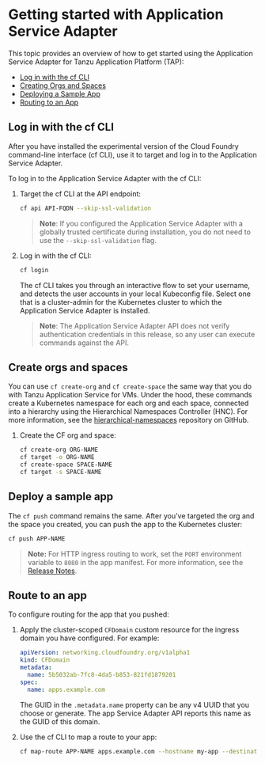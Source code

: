 # Getting started with Application Service Adapter

This topic provides an overview of how to get started using the Application Service Adapter for Tanzu Application Platform (TAP):

* [Log in with the cf CLI](#log-in)
* [Creating Orgs and Spaces](#create-orgs-spaces)
* [Deploying a Sample App](#deploy-sample-app)
* [Routing to an App](#routing-sample-app)

## <a id="login"></a>Log in with the cf CLI

After you have installed the experimental version of the Cloud Foundry command-line interface (cf CLI), use it to target and log in to the Application Service Adapter.

To log in to the Application Service Adapter with the cf CLI:

1. Target the cf CLI at the API endpoint:

    ```bash
    cf api API-FQDN --skip-ssl-validation
    ```

    > **Note**: If you configured the Application Service Adapter with a globally trusted certificate during installation, you do not need to use the `--skip-ssl-validation` flag.

1. Log in with the cf CLI:

    ```bash
    cf login
    ```

    The cf CLI takes you through an interactive flow to set your username, and detects the user accounts in your local Kubeconfig file. Select one that is a cluster-admin for the Kubernetes cluster to which the Application Service Adapter is installed.

    > **Note**: The Application Service Adapter API does not verify authentication credentials in this release, so any user can execute commands against the API.

## <a id="create-orgs-spaces"></a>Create orgs and spaces

You can use `cf create-org` and `cf create-space` the same way that you do with Tanzu Application Service for VMs. Under the hood, these commands create a Kubernetes namespace for each org and each space, connected into a hierarchy using the Hierarchical Namespaces Controller (HNC). For more information, see the [hierarchical-namespaces](https://github.com/kubernetes-sigs/hierarchical-namespaces) repository on GitHub.

1. Create the CF org and space:

    ```bash
    cf create-org ORG-NAME
    cf target -o ORG-NAME
    cf create-space SPACE-NAME
    cf target -s SPACE-NAME
    ```

## <a id="deploy-sample-app"></a>Deploy a sample app

The `cf push` command remains the same. After you've targeted the org and the space you created, you can push the app to the Kubernetes cluster:

```bash
cf push APP-NAME
```

> **Note:** For HTTP ingress routing to work, set the `PORT` environment variable to `8080` in the app manifest. For more information, see the [Release Notes](release-notes.md).

## <a id="routing-sample-app"></a>Route to an app

To configure routing for the app that you pushed:

1. Apply the cluster-scoped `CFDomain` custom resource for the ingress domain you have configured. For example:
   ```yaml
   apiVersion: networking.cloudfoundry.org/v1alpha1
   kind: CFDomain
   metadata:
     name: 5b5032ab-7fc8-4da5-b853-821fd1879201
   spec:
     name: apps.example.com
   ```

   The GUID in the `.metadata.name` property can be any v4 UUID that you choose or generate. The app Service Adapter API reports this name as the GUID of this domain.

2. Use the cf CLI to map a route to your app:

   ```bash
   cf map-route APP-NAME apps.example.com --hostname my-app --destination-protocol http
   ```
